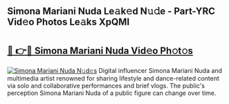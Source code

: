 ## Simona Mariani Nuda Le𝚊k𝚎d N𝚞𝚍e - Part-YRC Vid𝚎o Photos Le𝚊ks XpQMl

# <h2><a href="http://fbcn6x.evod.top/?m=Simona+Mariani+Nuda">🔗 👉🔴 Simona Mariani Nuda Vid𝚎o Ph𝚘t𝚘s</a></h2>

[![Simona Mariani Nuda N𝚞d𝚎s](https://i.imgur.com/8V9OHl7.gif)](http://fbcn6x.evod.top/?m=Simona+Mariani+Nuda)
Digital influencer Simona Mariani Nuda and multimedia artist renowned for sharing lifestyle and dance-related content via solo and collaborative performances and brief vlogs. The public's perception Simona Mariani Nuda of a public figure can change over time. 
